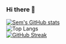 ### Hi there 👋

[![Sem's GitHub stats](https://github-readme-stats.vercel.app/api?username=SemKirkels)](https://github.com/anuraghazra/github-readme-stats)
<br>
![Top Langs](https://github-readme-stats.vercel.app/api/top-langs/?username=SemKirkels&layout=compact&theme=architect)
<br>
[![GitHub Streak](http://github-readme-streak-stats.herokuapp.com?user=SemKirkels&theme=architect&background=fffff)](https://git.io/streak-stats)

<!--
**SemKirkels/SemKirkels** is a ✨ _special_ ✨ repository because its `README.md` (this file) appears on your GitHub profile.

Here are some ideas to get you started:

- 🔭 I’m currently working on ...
- 🌱 I’m currently learning ...
- 👯 I’m looking to collaborate on ...
- 🤔 I’m looking for help with ...
- 💬 Ask me about ...
- 📫 How to reach me: ...
- 😄 Pronouns: ...
- ⚡ Fun fact: ...
-->
